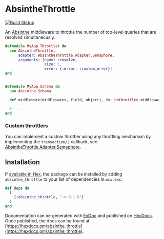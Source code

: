 # AbsintheThrottle

[![Build Status](https://travis-ci.org/soundtrackyourbrand/absinthe-throttle.svg?branch=master)](https://travis-ci.org/soundtrackyourbrand/absinthe-throttle)


An [Absinthe](https://github.com/absinthe-graphql/absinthe) middleware to throttle the number of top-level queries that are resolved simultaneously.

```elixir
defmodule MyApp.Throttler do
  use AbsintheThrottle,
      adapter: AbsintheThrottle.Adapter.Semaphore,
      arguments: [name: :resolve,
                  size: 1,
                  error: {:error, :custom_error}]
end


defmodule MyApp.Schema do
  use Absinthe.Schema

  def middleware(middlewares, field, object), do: Unthrottled.middleware(middlewares, field, object)

  # ...
end

```

### Custom throttlers

You can implement a custom throttler using any throttling mechanism by implementing the `transaction/2` callback, see: [AbsintheThrottle.Adapter.Semaphore](https://github.com/soundtrackyourbrand/absinthe-throttle/blob/master/lib/adapter/semaphore.ex).

## Installation

If [available in Hex](https://hex.pm/docs/publish), the package can be installed
by adding `absinthe_throttle` to your list of dependencies in `mix.exs`:

```elixir
def deps do
  [
    {:absinthe_throttle, "~> 0.1.0"}
  ]
end
```

Documentation can be generated with [ExDoc](https://github.com/elixir-lang/ex_doc)
and published on [HexDocs](https://hexdocs.pm). Once published, the docs can
be found at [https://hexdocs.pm/absinthe_throttle](https://hexdocs.pm/absinthe_throttle).

